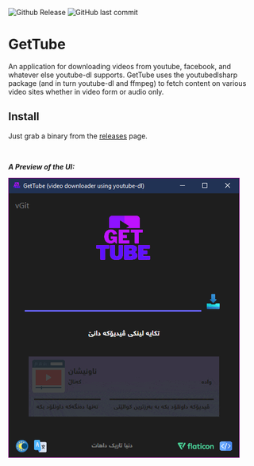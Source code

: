 ![Github Release](https://img.shields.io/github/v/release/ahmadkabdullah/GetTube?include_prereleases&label=Current%20Release&style=for-the-badge)
![GitHub last commit](https://img.shields.io/github/last-commit/ahmadkabdullah/GetTube?style=for-the-badge)

# GetTube

An application for downloading videos from youtube, facebook, and whatever else youtube-dl supports. GetTube uses the youtubedlsharp package (and in turn youtube-dl and ffmpeg) to fetch content on various video sites whether in video form or audio only.

## Install

Just grab a binary from the [releases](https://github.com/ahmedkabd/gettube/releases/) page.

<br>

**_A Preview of the UI:_**

![A look at GetTube](GetTubeShow.gif)
